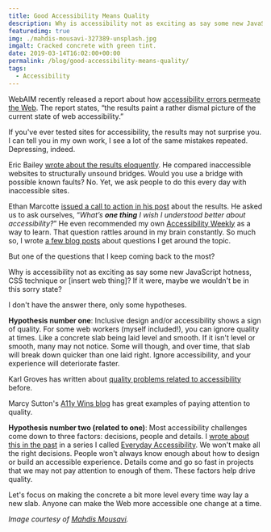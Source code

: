 ```yaml
---
title: Good Accessibility Means Quality
description: Why is accessibility not as exciting as say some new JavaScript hotness, CSS technique or [insert web thing]?
featuredimg: true
img: ./mahdis-mousavi-327389-unsplash.jpg
imgalt: Cracked concrete with green tint.
date: 2019-03-14T16:02:00+00:00
permalink: /blog/good-accessibility-means-quality/
tags:
  - Accessibility
---
```


WebAIM recently released a report about how [accessibility errors permeate the Web](https://webaim.org/projects/million/). The report states, &#8220;the results paint a rather dismal picture of the current state of web accessibility.&#8221;

If you've ever tested sites for accessibility, the results may not surprise you. I can tell you in my own work, I see a lot of the same mistakes repeated. Depressing, indeed.

Eric Bailey [wrote about the results eloquently](https://ericwbailey.design/writing/2019-03-05-fighting-uphill.html). He compared inaccessible websites to structurally unsound bridges. Would you use a bridge with possible known faults? No. Yet, we ask people to do this every day with inaccessible sites.

Ethan Marcotte [issued a call to action in his post](https://ethanmarcotte.com/wrote/the-web-we-broke/) about the results. He asked us to ask ourselves, &#8220;_What’s _**one thing**_ I wish I understood better about accessibility?_&#8221; He even recommended my own [Accessibility Weekly](https://a11yweekly.com/) as a way to learn. That question rattles around in my brain constantly. So much so, I wrote [a few blog posts](/tag/accessibility-answers/) about questions I get around the topic.

But one of the questions that I keep coming back to the most?

Why is accessibility not as exciting as say some new JavaScript hotness, CSS technique or [insert web thing]? If it were, maybe we wouldn't be in this sorry state?

I don't have the answer there, only some hypotheses.

**Hypothesis number one**: Inclusive design and/or accessibility shows a sign of quality. For some web workers (myself included!), you can ignore quality at times. Like a concrete slab being laid level and smooth. If it isn't level or smooth, many may not notice. Some will though, and over time, that slab will break down quicker than one laid right. Ignore accessibility, and your experience will deteriorate faster.

Karl Groves has written about [quality problems related to accessibility](http://www.karlgroves.com/2015/01/01/you-dont-have-accessibility-problems-you-have-quality-problems/) before.

Marcy Sutton's [A11y Wins blog](https://a11ywins.tumblr.com/) has great examples of paying attention to quality.

**Hypothesis number two (related to one)**: Most accessibility challenges come down to three factors: decisions, people and details. I [wrote about this in the past](/blog/practicing-web-accessibility-differently/) in a series I called [Everyday Accessibility](/blog/everyday-accessibility/). We won't make all the right decisions. People won't always know enough about how to design or build an accessible experience. Details come and go so fast in projects that we may not pay attention to enough of them. These factors help drive quality.

Let's focus on making the concrete a bit more level every time way lay a new slab. Anyone can make the Web more accessible one change at a time.

_Image courtesy of [Mahdis Mousavi](https://unsplash.com/photos/5BrLjgDAd-c)._
